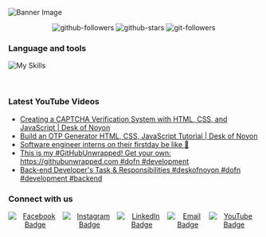 ![Banner Image](https://i.ibb.co/BPQnJ8m/github-cover.png)

<div align="center">
   <img src="https://img.shields.io/github/followers/deskofnoyon?style=flat" alt="github-followers" />
   <img src="https://img.shields.io/github/stars/deskofnoyon?style=flat" alt="github-stars" />
   <img src="https://komarev.com/ghpvc/?username=deskofnoyon&style=flat" alt="git-followers" />
</div>

### Language and tools

![My Skills](https://skillicons.dev/icons?i=html,css,js,ts,nodejs,py,react,nextjs,express,vite,vscode,git,github,tailwind,bootstrap,md,bash,powershell,vercel,netlify,postman,mongodb,figma,firebase,linux,docker)

<br/>

### Latest YouTube Videos

<!-- YOUTUBE:START -->
- [Creating a CAPTCHA Verification System with HTML, CSS, and JavaScript | Desk of Noyon](https://www.youtube.com/watch?v=dft7f39iBig)
- [Build an OTP Generator HTML, CSS, JavaScript Tutorial | Desk of Noyon](https://www.youtube.com/watch?v=qca2ZR0Lxtw)
- [Software engineer interns on their firstday be like 🙂](https://www.youtube.com/watch?v=5PcsLVE-vaY)
- [This is my #GitHubUnwrapped! Get your own: https://githubunwrapped.com  #dofn #development](https://www.youtube.com/shorts/gG0IgoyXSHU)
- [Back-end Developer&#39;s Task &amp; Responsibilities #deskofnoyon #dofn #development #backend](https://www.youtube.com/shorts/qjxdEBUB5AE)
<!-- YOUTUBE:END -->

### Connect with us

<div align="center" style='display:flex; justify-content: center; gap: 0 1px'>
  <a target="_blank" href="https://facebook.com/deskofnoyon">
    <img src="https://img.shields.io/badge/-deskofnoyon-1877F2?style=flat-square&labelColor=1877F2&logo=facebook&logoColor=white" alt="Facebook Badge">
  </a>

  <a target="_blank" href="https://instagram.com/deskofnoyon">
    <img src="https://img.shields.io/badge/-deskofnoyon-E4405F?style=flat-square&labelColor=E4405F&logo=instagram&logoColor=white" alt="Instagram Badge">
  </a>

  <a target="_blank" href="https://www.linkedin.com/company/deskofnoyon/">
    <img src="https://img.shields.io/badge/-deskofnoyon-blue?style=flat-square&logo=Linkedin&logoColor=white" alt="LinkedIn Badge">
  </a>

  <a target="_blank" href="mailto:deskofnoyon+github@gmail.com">
    <img src="https://img.shields.io/badge/-email-c14438?style=flat-square&logo=Gmail&logoColor=white" alt="Email Badge">
  </a>

  <a target="_blank" href="https://youtube.com/@deskofnoyon">
    <img src="https://img.shields.io/badge/-deskofnoyon-CD201F?style=flat-square&logo=YouTube&logoColor=white" alt="YouTube Badge">
  </a>
</div>
